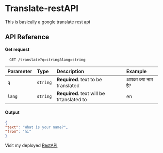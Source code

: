 
# Translate-restAPI

This is basically a google translate rest api

## API Reference

#### Get request

```
  GET /translate?q=string&lang=string
```

| Parameter | Type     | Description                | Example|
| :-------- | :------- | :------------------------- | :------|
| `q` | `string` | **Required**. text to be translated |आपका क्या नाम है?|
| `lang` | `string` | **Required**. text will be trtanslated to |en|


#### Output

```json
{
"text": "What is your name?",
"from": "hi"
}
```

Visit my deployed [RestAPI](https://oke.com)

